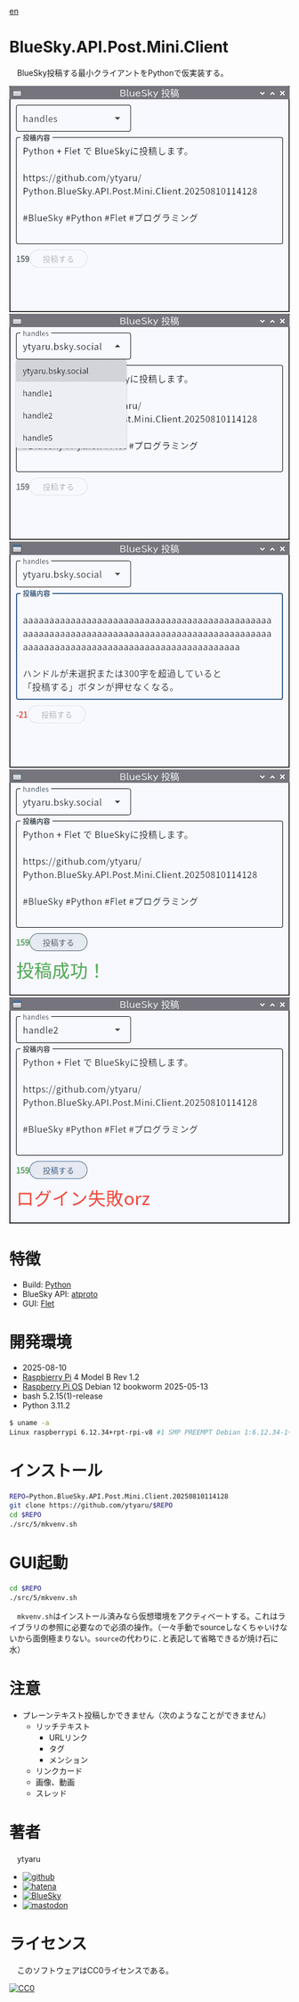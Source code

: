 [en](./README.en.md)

# BlueSky.API.Post.Mini.Client

　BlueSky投稿する最小クライアントをPythonで仮実装する。

![first][]
![select_handle][]
![over_300][]
![eye_catch][]
![failed][]

[first]:https://github.com/ytyaru/Python.BlueSky.API.Post.Mini.Client.20250810114128/raw/master/memo/first.png?raw=true
[select_handle]:https://github.com/ytyaru/Python.BlueSky.API.Post.Mini.Client.20250810114128/raw/master/memo/select_handle.png?raw=true
[over_300]:https://github.com/ytyaru/Python.BlueSky.API.Post.Mini.Client.20250810114128/raw/master/memo/over_300.png?raw=true
[eye_catch]:https://github.com/ytyaru/Python.BlueSky.API.Post.Mini.Client.20250810114128/raw/master/memo/eye_catch.png?raw=true
[failed]:https://github.com/ytyaru/Python.BlueSky.API.Post.Mini.Client.20250810114128/raw/master/memo/failed.png?raw=true

# 特徴

* Build: [Python][]
* BlueSky API: [atproto][]
* GUI: [Flet][]

[Python]:https://www.python.org/
[atproto]:https://github.com/MarshalX/atproto
[Flet]:https://flet.dev/

<!--

# デモ

* [demo](https://ytyaru.github.io/Python.BlueSky.API.Post.Mini.Client.20250810114128/)

![img](https://github.com/ytyaru/Python.BlueSky.API.Post.Mini.Client.20250810114128/blob/master/doc/0.png?raw=true)

-->

# 開発環境

* <time datetime="2025-08-10T11:40:49+09:00">2025-08-10</time>
* [Raspbierry Pi](https://ja.wikipedia.org/wiki/Raspberry_Pi) 4 Model B Rev 1.2
* [Raspberry Pi OS](https://ja.wikipedia.org/wiki/Raspbian) Debian 12 bookworm 2025-05-13
* bash 5.2.15(1)-release
* Python 3.11.2

```sh
$ uname -a
Linux raspberrypi 6.12.34+rpt-rpi-v8 #1 SMP PREEMPT Debian 1:6.12.34-1+rpt1~bookworm (2025-06-26) aarch64 GNU/Linux
```

# インストール

```sh
REPO=Python.BlueSky.API.Post.Mini.Client.20250810114128
git clone https://github.com/ytyaru/$REPO
cd $REPO
./src/5/mkvenv.sh
```

# GUI起動

```sh
cd $REPO
./src/5/mkvenv.sh
```

　`mkvenv.sh`はインストール済みなら仮想環境をアクティベートする。これはライブラリの参照に必要なので必須の操作。（一々手動でsourceしなくちゃいけないから面倒極まりない。`source`の代わりに`.`と表記して省略できるが焼け石に水）


# 注意

* プレーンテキスト投稿しかできません（次のようなことができません）
    * リッチテキスト
        * URLリンク
        * タグ
        * メンション
    * リンクカード
    * 画像、動画
    * スレッド

# 著者

　ytyaru

* [![github](http://www.google.com/s2/favicons?domain=github.com)](https://github.com/ytyaru "github")
* [![hatena](http://www.google.com/s2/favicons?domain=www.hatena.ne.jp)](http://ytyaru.hatenablog.com/ytyaru "hatena")
* [![BlueSky](http://www.google.com/s2/favicons?domain=bsky.app)](https://bsky.app/profile/ytyaru.bsky.social "BlueSky")
* [![mastodon](http://www.google.com/s2/favicons?domain=mstdn.jp)](https://mstdn.jp/web/accounts/233143 "mastdon")

# ライセンス

　このソフトウェアはCC0ライセンスである。

[![CC0](http://i.creativecommons.org/p/zero/1.0/88x31.png "CC0")](http://creativecommons.org/publicdomain/zero/1.0/deed.ja)

